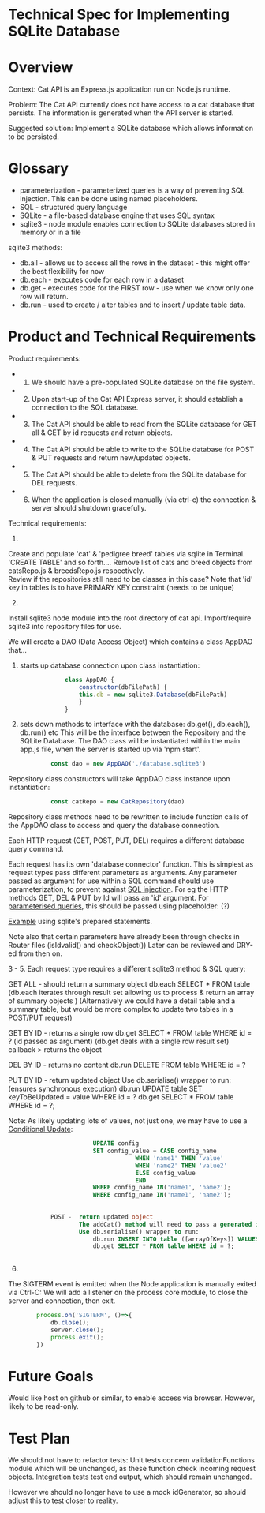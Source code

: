 
# Technical Spec for Implementing SQLite Database #

# Overview

Context: Cat API is an Express.js application run on Node.js runtime. 

Problem: The Cat API currently does not have access to a cat database that persists. 
The information is generated when the API server is started. 

Suggested solution: Implement a SQLite database which allows information to be persisted. 

# Glossary

- parameterization - parameterized queries is a way of preventing SQL injection. This can be done using named placeholders. 
- SQL - structured query language 
- SQLite - a file-based database engine that uses SQL syntax
- sqlite3 - node module enables connection to SQLite databases stored in memory or in a file 

sqlite3 methods:
- db.all - allows us to access all the rows in the dataset - this might offer the best flexibility for now
- db.each - executes code for each row in a dataset
- db.get - executes code for the FIRST row - use when we know only one row will return. 
- db.run - used to create / alter tables and to insert / update table data. 

# Product and Technical Requirements

Product requirements: 
- 1. We should have a pre-populated SQLite database on the file system. 
- 2. Upon start-up of the Cat API Express server, it should establish a connection to the SQL database.
- 3. The Cat API should be able to read from the SQLite database for GET all & GET by id requests and return objects. 
- 4. The Cat API should be able to write to the SQLite database for POST & PUT requests and return new/updated objects. 
- 5. The Cat API should be able to delete from the SQLite database for DEL requests. 
- 6. When the application is closed manually (via ctrl-c) the connection & server should shutdown gracefully. 

Technical requirements: 
        
1.
Create and populate 'cat' & 'pedigree breed' tables via sqlite in Terminal. 'CREATE TABLE' and so forth....
Remove list of cats and breed objects from catsRepo.js & breedsRepo.js respectively.   
Review if the repositories still need to be classes in this case? 
Note that 'id' key in tables is to have PRIMARY KEY constraint (needs to be unique)  
         
2. 
Install sqlite3 node module into the root directory of cat api. Import/require sqlite3 into repository files for use.

We will create a DAO (Data Access Object) which contains a class AppDAO that...
1. starts up database connection upon class instantiation:  

```javascript
                class AppDAO {
                    constructor(dbFilePath) {
                    this.db = new sqlite3.Database(dbFilePath)  
                    }
                }
```
2. sets down methods to interface with the database: db.get(), db.each(), db.run() etc
This will be the interface between the Repository and the SQLite Database.
The DAO class will be instantiated within the main app.js file, when the server is started up via 'npm start'.

```javascript
            const dao = new AppDAO('./database.sqlite3')
```
Repository class constructors will take AppDAO class instance upon instantiation:   

```javascript
            const catRepo = new CatRepository(dao)
```  
Repository class methods need to be rewritten to include function calls of the AppDAO class to access and query the database connection.

Each HTTP request (GET, POST, PUT, DEL) requires a different database query command. 

Each request has its own 'database connector' function. This is simplest as request types pass different parameters as arguments.
Any parameter passed as argument for use within a SQL command should use parameterization, to prevent against [SQL injection](https://www.w3schools.com/sql/sql_injection.asp). 
For eg the HTTP methods GET, DEL & PUT by Id will pass an 'id' argument. For [parameterised queries](https://www.veracode.com/blog/secure-development/how-prevent-sql-injection-nodejs), this should be passed using placeholder: (?)  

[Example](https://stackoverflow.com/questions/40418693/sqlite-how-to-escape-values-to-prevent-sql-injection) using sqlite's prepared statements.

Note also that certain parameters have already been through checks in Router files (isIdvalid() and checkObject())
Later can be reviewed and DRY-ed from then on. 
        
        
3 - 5. 
Each request type requires a different sqlite3 method & SQL query: 
        
GET ALL - should return a summary object
    db.each SELECT * FROM table 
    (db.each iterates through result set allowing us to process & return an array of summary objects )
    (Alternatively we could have a detail table and a summary table, but would be more complex to update two tables in a POST/PUT request) 
            
GET BY ID - returns a single row 
    db.get SELECT * FROM table WHERE id = ? (id passed as argument)
    (db.get deals with a single row result set)
    callback > returns the object 

DEL BY ID - returns no content
    db.run DELETE FROM table WHERE id = ? 
                    
PUT BY ID - return updated object
    Use db.serialise() wrapper to run: (ensures synchronous execution)
    db.run UPDATE table SET keyToBeUpdated = value WHERE id = ?
    db.get SELECT * FROM table WHERE id = ?;              

Note: As likely updating lots of values, not just one, we may have to use a [Conditional Update](https://stackoverflow.com/questions/20255138/sql-update-multiple-records-in-one-query):  
                    
```sql
                        UPDATE config
                        SET config_value = CASE config_name 
                                    WHEN 'name1' THEN 'value' 
                                    WHEN 'name2' THEN 'value2' 
                                    ELSE config_value
                                    END
                        WHERE config_name IN('name1', 'name2');
                        WHERE config_name IN('name1', 'name2');
                    
                    
            POST -  return updated object
                    The addCat() method will need to pass a generated id as parameter to the database connector function.  
                    Use db.serialise() wrapper to run:
                        db.run INSERT INTO table ([arrayOfKeys]) VALUES ([arrayOfValuesToBeUpdated]); 
                        db.get SELECT * FROM table WHERE id = ?;  
        
```

6. 
The SIGTERM event is emitted when the Node application is manually exited via Ctrl-C:
We will add a listener on the process core module, to close the server and connection, then exit. 

```javascript
        process.on('SIGTERM', ()=>{
            db.close();
            server.close();
            process.exit();
        })
```

# Future Goals

Would like host on github or similar, to enable access via browser. However, likely to be read-only. 


# Test Plan

We should not have to refactor tests:
Unit tests concern validationFunctions module which will be unchanged, as these function check incoming request objects. 
Integration tests test end output, which should remain unchanged. 

However we should no longer have to use a mock idGenerator, so should adjust this to test closer to reality.  

